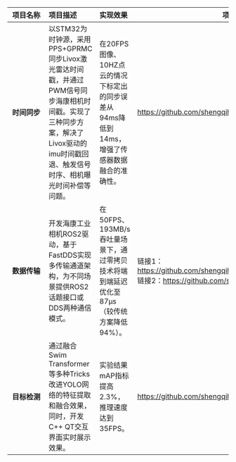 | <span style="display:inline-block;width:70px">项目名称</span> | 项目描述                                                     | 实现效果                                                     | 项目链接                                                     |
| :----------------------------------------------------------: | :----------------------------------------------------------- | :----------------------------------------------------------- | ------------------------------------------------------------ |
|                         **时间同步**                         | 以STM32为时钟源，采用PPS+GPRMC同步Livox激光雷达时间戳，并通过PWM信号同步海康相机时间戳。实现了三种同步方案，解决了Livox驱动的imu时间戳回退、触发信号时序、相机曝光时间补偿等问题。 | 在20FPS图像、10HZ点云的情况下标定出的同步误差从94ms降低到14ms，增强了传感器数据融合的准确性。 | https://github.com/shengqihailuo1/Time_Synchronization       |
|                         **数据传输**                         | 开发海康工业相机ROS2驱动，基于FastDDS实现多传输通道架构，为不同场景提供ROS2话题接口或DDS两种通信模式。 | 在50FPS、193MB/s吞吐量场景下，通过零拷贝技术将端到端延迟优化至87μs（较传统方案降低94%）。 | 链接1： https://github.com/shengqihailuo1/HikRobot_Camera_ROS2 <br />链接2：https://github.com/shengqihailuo1/fastDDS_image |
|                         **目标检测**                         | 通过融合Swim Transformer等多种Tricks改进YOLO网络的特征提取和融合效果，同时，开发C++ QT交互界面实时展示效果。 | 实验结果mAP指标提高 2.3%，推理速度达到35FPS。                | https://github.com/shengqihailuo1/Object_detection           |

